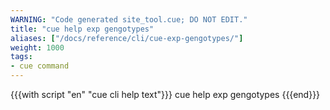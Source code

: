 ```yaml
---
WARNING: "Code generated site_tool.cue; DO NOT EDIT."
title: "cue help exp gengotypes"
aliases: ["/docs/reference/cli/cue-exp-gengotypes/"]
weight: 1000
tags:
- cue command
---
```


{{{with script "en" "cue cli help text"}}}
cue help exp gengotypes
{{{end}}}
